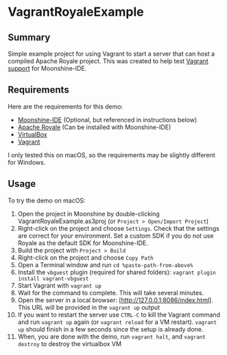 # VagrantRoyaleExample

## Summary

Simple example project for using Vagrant to start a server that can host a compiled Apache Royale project.  This was created to help test [Vagrant support](https://github.com/Moonshine-IDE/Moonshine-IDE/issues/770) for Moonshine-IDE.

## Requirements

Here are the requirements for this demo:
- [Moonshine-IDE](https://moonshine-ide.com/) (Optional, but referenced in instructions below)
- [Apache Royale](https://royale.apache.org/download/) (Can be installed with Moonshine-IDE)
- [VirtualBox](https://www.virtualbox.org/wiki/Downloads)
- [Vagrant](https://www.vagrantup.com/downloads)

I only tested this on macOS, so the requirements may be slightly different for Windows.

## Usage

To try the demo on macOS:
1. Open the project in Moonshine by double-clicking VagrantRoyaleExample.as3proj (or `Project > Open/Import Project`)
2. Right-click on the project and choose `Settings`.  Check that the settings are correct for your environment.  Set a custom SDK if you do not use Royale as the default SDK for Moonshine-IDE.
3. Build the project with `Project > Build`
4. Right-click on the project and choose `Copy Path`
5. Open a Terminal window and run `cd %paste-path-from-above%`
7. Install the `vbguest` plugin (required for shared folders):  `vagrant plugin install vagrant-vbguest`
8. Start Vagrant with `vagrant up`
9. Wait for the command to complete.  This will take several minutes.
10. Open the server in a local browser:  [http://127.0.0.1:8086/index.html].  This URL will be provided in the `vagrant up` output
11. If you want to restart the server use `CTRL-C` to kill the Vagrant command and run `vagrant up` again (or `vagrant reload` for a VM restart).  `vagrant up` should finish in a few seconds since the setup is already done.
12. When, you are done with the demo, run `vagrant halt`, and `vagrant destroy` to destroy the virtualbox VM
